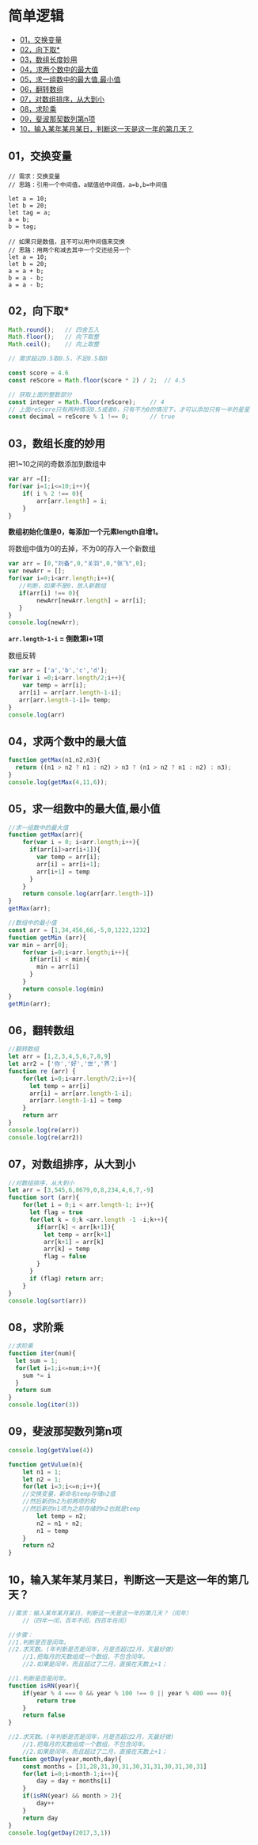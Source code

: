 # 简单逻辑

- [01，交换变量](#01)
- [02，向下取*](#02)
- [03，数组长度妙用](#03)
- [04，求两个数中的最大值](#04)
- [05，求一组数中的最大值,最小值](#05)
- [06，翻转数组](#06)
- [07，对数组排序，从大到小](#07)
- [08，求阶乘](#08)
- [09，斐波那契数列第n项](#09)
- [10，输入某年某月某日，判断这一天是这一年的第几天？](#10)

<h2 id="01">01，交换变量</h2>

```
// 需求：交换变量
// 思路：引用一个中间值，a赋值给中间值，a=b,b=中间值

let a = 10;
let b = 20;
let tag = a;
a = b;
b = tag;

// 如果只是数值，且不可以用中间值来交换
// 思路：用两个和减去其中一个交还给另一个
let a = 10;
let b = 20;
a = a + b;
b = a - b;
a = a - b;
```

<h2 id="02">02，向下取*</h2>

```js
Math.round();   // 四舍五入
Math.floor();   // 向下取整
Math.ceil();    // 向上取整

// 需求超过0.5取0.5，不足0.5取0

const score = 4.6
const reScore = Math.floor(score * 2) / 2;  // 4.5

// 获取上面的整数部分
const integer = Math.floor(reScore);    // 4
// 上面reScore只有两种情况0.5或者0，只有不为0的情况下，才可以添加只有一半的星星
const decimal = reScore % 1 !== 0;      // true

```

<h2 id="03">03，数组长度的妙用</h2>

把1~10之间的奇数添加到数组中

```js
var arr =[];
for(var i=1;i<=10;i++){
    if( i % 2 !== 0){
        arr[arr.length] = i;
    }
}
```

**数组初始化值是0，每添加一个元素length自增1。**

将数组中值为0的去掉，不为0的存入一个新数组

```js
var arr = [0,"刘备",0,"关羽",0,"张飞",0];
var newArr = [];
for(var i=0;i<arr.length;i++){
   //判断，如果不是0，放入新数组
   if(arr[i] !== 0){
        newArr[newArr.length] = arr[i];
   }
}
console.log(newArr);
```

**`arr.length-1-i` = 倒数第i+1项**

数组反转

```js
var arr = ['a','b','c','d'];
for(var i =0;i<arr.length/2;i++){
    var temp = arr[i];
   arr[i] = arr[arr.length-1-i];
   arr[arr.length-1-i]= temp;
}
console.log(arr)
```

<h2 id='04'>04，求两个数中的最大值</h2>

```js
function getMax(n1,n2,n3){
  return ((n1 > n2 ? n1 : n2) > n3 ? (n1 > n2 ? n1 : n2) : n3);
}
console.log(getMax(4,11,6));
```

<h2 id='05'>05，求一组数中的最大值,最小值</h2>

```js
//求一组数中的最大值
function getMax(arr){
    for(var i = 0; i<arr.length;i++){
      if(arr[i]>arr[i+1]){
        var temp = arr[i];
        arr[i] = arr[i+1];
        arr[i+1] = temp
      }
    }
    return console.log(arr[arr.length-1])
}
getMax(arr);

//数组中的最小值
const arr = [1,34,456,66,-5,0,1222,1232]
function getMin (arr){
var min = arr[0];
    for(var i=0;i<arr.length;i++){
      if(arr[i] < min){
        min = arr[i]
      }
    }
    return console.log(min)
}
getMin(arr);
```

<h2 id='06'>06，翻转数组</h2>

```js
//翻转数组
let arr = [1,2,3,4,5,6,7,8,9]
let arr2 = ['你','好','世','界']
function re (arr) {
    for(let i=0;i<arr.length/2;i++){
      let temp = arr[i]
      arr[i] = arr[arr.length-1-i];
      arr[arr.length-1-i] = temp
    }
    return arr
}
console.log(re(arr))
console.log(re(arr2))
```

<h2 id='07'>07，对数组排序，从大到小</h2>

```js
//对数组排序，从大到小
let arr = [3,545,6,8679,0,8,234,4,6,7,-9]
function sort (arr){
    for(let i = 0;i < arr.length-1; i++){
      let flag = true
      for(let k = 0;k <arr.length -1 -i;k++){
        if(arr[k] < arr[k+1]){
          let temp = arr[k+1]
          arr[k+1] = arr[k]
          arr[k] = temp
          flag = false
        }
      }
      if (flag) return arr;
    }
}
console.log(sort(arr))
```

<h2 id='08'>08，求阶乘</h2>

```js
//求阶乘
function iter(num){
  let sum = 1;
  for(let i=1;i<=num;i++){
    sum *= i
  }
  return sum
}
console.log(iter(3))
```

<h2 id='09'>09，斐波那契数列第n项</h2>

```js
console.log(getValue(4))

function getVulue(n){
    let n1 = 1;
    let n2 = 1;
    for(let i=3;i<=n;i++){
    //交换变量，新命名temp存储n2值
    //然后新的n2为前两项的和
    //然后新的n1项为之前存储的n2也就是temp
        let temp = n2;
        n2 = n1 + n2;
        n1 = temp
    }
    return n2
}
```

<h2 id='10'>10，输入某年某月某日，判断这一天是这一年的第几天？</h2>

```js
//需求：输入某年某月某日，判断这一天是这一年的第几天？（闰年）
    //（四年一闰，百年不闰，四百年在闰）

//步骤：
//1.判断是否是闰年。
//2.求天数。(年判断是否是闰年，月是否超过2月，天最好做)
    //1.把每月的天数组成一个数组，不包含闰年。
    //2.如果是闰年，而且超过了二月，直接在天数上+1；

//1.判断是否是闰年。
function isRN(year){
    if(year % 4 === 0 && year % 100 !== 0 || year % 400 === 0){
        return true
    }
    return false
}

//2.求天数。(年判断是否是闰年，月是否超过2月，天最好做)
    //1.把每月的天数组成一个数组，不包含闰年。
    //2.如果是闰年，而且超过了二月，直接在天数上+1；
function getDay(year,month,day){
    const months = [31,28,31,30,31,30,31,31,30,31,30,31]
    for(let i=0;i<month-1;i++){
        day = day + months[i]
    }
    if(isRN(year) && month > 2){
        day++
    }
    return day
}
console.log(getDay(2017,3,1))
```
